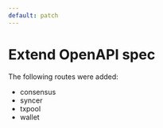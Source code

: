 ```yaml
---
default: patch
---
```


# Extend OpenAPI spec

The following routes were added:
- consensus
- syncer
- txpool
- wallet